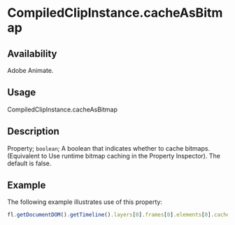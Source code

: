 # CompiledClipInstance.cacheAsBitmap

## Availability

Adobe Animate.

## Usage

CompiledClipInstance.cacheAsBitmap

## Description

Property; `boolean`; A boolean that indicates whether to cache bitmaps. (Equivalent to Use runtime bitmap caching in the Property Inspector). The default is false.

## Example

The following example illustrates use of this property:

```javascript
fl.getDocumentDOM().getTimeline().layers[0].frames[0].elements[0].cacheAsBitmap = true;
```
